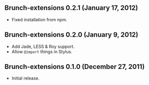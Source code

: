 ## Brunch-extensions 0.2.1 (January 17, 2012)
* Fixed installation from npm.

## Brunch-extensions 0.2.0 (January 9, 2012)
* Add Jade, LESS & Roy support.
* Allow `@import` things in Stylus.

## Brunch-extensions 0.1.0 (December 27, 2011)
* Initial release.
